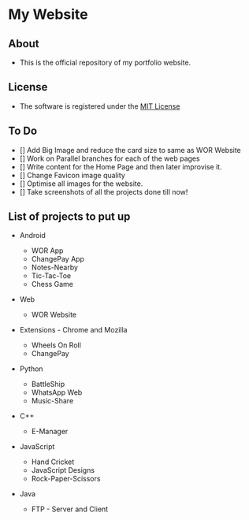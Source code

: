# My Website

## About
- This is the official repository of my portfolio website.

## License
- The software is registered under the [MIT License](https://github.com/salman-bhai/My-Websiteer/LICENSE)

## To Do
- [] Add Big Image and reduce the card size to same as WOR Website
- [] Work on Parallel branches for each of the web pages
- [] Write content for the Home Page and then later improvise it. 
- [] Change Favicon image quality
- [] Optimise all images for the website.
- [] Take screenshots of all the projects done till now!

## List of projects to put up

* Android 
	* WOR App
	* ChangePay App
	* Notes-Nearby
	* Tic-Tac-Toe
	* Chess Game

* Web
	* WOR Website

* Extensions - Chrome and Mozilla
	* Wheels On Roll
	* ChangePay

* Python
	* BattleShip
	* WhatsApp Web
	* Music-Share

* C++
	* E-Manager

* JavaScript
	* Hand Cricket
	* JavaScript Designs
	* Rock-Paper-Scissors

* Java
	* FTP - Server and Client